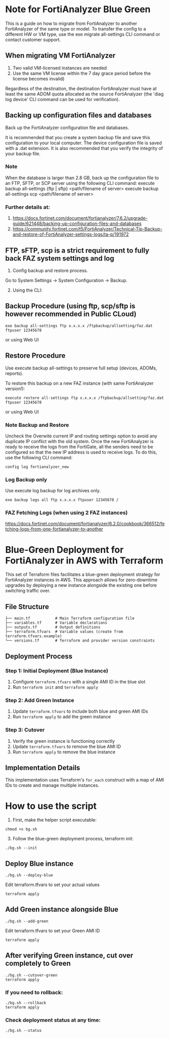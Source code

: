 # Note for FortiAnalyzer Blue Green

This is a guide on how to migrate from FortiAnalyzer to another FortiAnalyzer of the same type or model. To transfer the config to a different HW or VM type, use the exe migrate all-settings CLI command or contact customer support.

## When migrating VM FortiAnalyzer 

1. Two valid VM-licensed instances are needed
2. Use the same VM license within the 7 day grace period before the license becomes invalid)

Regardless of the destination, the destination FortiAnalyzer must have at least the same ADOM quota allocated as the source FortiAnalyzer (the 'diag log device' CLI command can be used for verification).

## Backing up configuration files and databases

Back up the FortiAnalyzer configuration file and databases.

It is recommended that you create a system backup file and save this configuration to your local computer. The device configuration file is saved with a .dat extension.
It is also recommended that you verify the integrity of your backup file.

### Note 

When the database is larger than 2.8 GB, back up the configuration file to an FTP, SFTP, or SCP server using the following CLI command:
execute backup all-settings {ftp | sftp} <ip> <path/filename of server> <username on server> <password> <crptpasswd>
execute backup all-settings scp <ip> <path/filename of server> <SSH certificate> <crptpasswd>

### Further details at:

1. https://docs.fortinet.com/document/fortianalyzer/7.6.2/upgrade-guide/621448/backing-up-configuration-files-and-databases
2. https://community.fortinet.com/t5/FortiAnalyzer/Technical-Tip-Backup-and-restore-of-FortiAnalyzer-settings-logs/ta-p/191972

## FTP, sFTP, scp is a strict requirement to fully back FAZ system settings and log

1. Config backup and restore process.

Go to System Settings -> System Configuration -> Backup.

2. Using the CLI:

## Backup Procedure (using ftp, scp/sftp is however recommended in Public CLoud)

```
exe backup all-settings ftp x.x.x.x /ftpbackup/allsetting/faz.dat ftpuser 12345678
```

or using Web UI

## Restore Procedure

Use execute backup all-settings to preserve full setup (devices, ADOMs, reports).

To restore this backup on a new FAZ instance (with same FortiAnalyzer version!):

```
execute restore all-settings ftp x.x.x.x /ftpbackup/allsetting/faz.dat ftpuser 12345678
```
or using Web UI

### Note Backup and Restore

Uncheck the Overwite current IP and routing settings option to avoid any duplicate IP conflict with the old system.
Once the new FortiAnalyzer is ready to receive the logs from the FortiGate, all the senders need to be configured so that the new IP address is used to receive logs.
To do this, use the following CLI command:

```
config log fortianalyzer_new 
```

### Log Backup only 

Use execute log backup for log archives only.

```
exe backup logs all ftp x.x.x.x ftpuser 12345678 /
```

### FAZ Fetching Logs (when using 2 FAZ instances) 

https://docs.fortinet.com/document/fortianalyzer/6.2.0/cookbook/366512/fetching-logs-from-one-fortianalyzer-to-another

# Blue-Green Deployment for FortiAnalyzer in AWS with Terraform

This set of Terraform files facilitates a blue-green deployment strategy for FortiAnalyzer instances in AWS. This approach allows for zero-downtime upgrades by deploying a new instance alongside the existing one before switching traffic over.

## File Structure

```
├── main.tf           # Main Terraform configuration file
├── variables.tf      # Variable declarations
├── outputs.tf        # Output definitions
├── terraform.tfvars  # Variable values (create from terraform.tfvars.example)
└── versions.tf       # Terraform and provider version constraints
```

## Deployment Process

### Step 1: Initial Deployment (Blue Instance)
1. Configure `terraform.tfvars` with a single AMI ID in the blue slot
2. Run `terraform init` and `terraform apply`

### Step 2: Add Green Instance
1. Update `terraform.tfvars` to include both blue and green AMI IDs
2. Run `terraform apply` to add the green instance

### Step 3: Cutover
1. Verify the green instance is functioning correctly
2. Update `terraform.tfvars` to remove the blue AMI ID
3. Run `terraform apply` to remove the blue instance

## Implementation Details

This implementation uses Terraform's `for_each` construct with a map of AMI IDs to create and manage multiple instances.


# How to use the script

1. First, make the helper script executable:

```
chmod +x bg.sh
```

3. Follow the blue-green deployment process, terraform init:

```
./bg.sh --init

```
## Deploy Blue instance

```
./bg.sh --deploy-blue
```

Edit terraform.tfvars to set your actual values

```
terraform apply
```

## Add Green instance alongside Blue

```
./bg.sh --add-green
```

Edit terraform.tfvars to set your Green AMI ID

```
terraform apply
```
## After verifying Green instance, cut over completely to Green

```
./bg.sh --cutover-green
terraform apply
```

### If you need to rollback:

```
./bg.sh --rollback
terraform apply
```

### Check deployment status at any time:

```
./bg.sh --status
```

